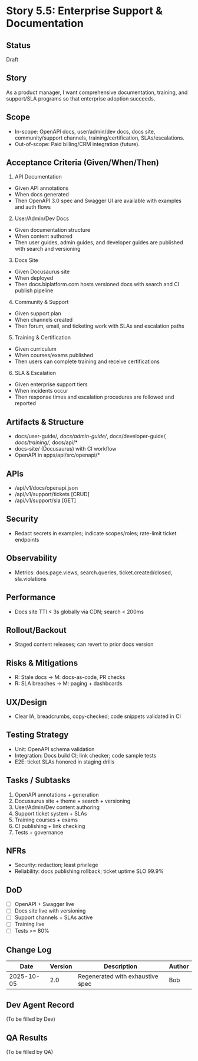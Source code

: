 # Story 5.5: Enterprise Support & Documentation

## Status
Draft

## Story
As a product manager, I want comprehensive documentation, training, and support/SLA programs so that enterprise adoption succeeds.

## Scope
- In-scope: OpenAPI docs, user/admin/dev docs, docs site, community/support channels, training/certification, SLAs/escalations.
- Out-of-scope: Paid billing/CRM integration (future).

## Acceptance Criteria (Given/When/Then)
1) API Documentation
- Given API annotations
- When docs generated
- Then OpenAPI 3.0 spec and Swagger UI are available with examples and auth flows

2) User/Admin/Dev Docs
- Given documentation structure
- When content authored
- Then user guides, admin guides, and developer guides are published with search and versioning

3) Docs Site
- Given Docusaurus site
- When deployed
- Then docs.biplatform.com hosts versioned docs with search and CI publish pipeline

4) Community & Support
- Given support plan
- When channels created
- Then forum, email, and ticketing work with SLAs and escalation paths

5) Training & Certification
- Given curriculum
- When courses/exams published
- Then users can complete training and receive certifications

6) SLA & Escalation
- Given enterprise support tiers
- When incidents occur
- Then response times and escalation procedures are followed and reported

## Artifacts & Structure
- docs/user-guide/*, docs/admin-guide/*, docs/developer-guide/*, docs/training/*, docs/api/*
- docs-site/ (Docusaurus) with CI workflow
- OpenAPI in apps/api/src/openapi/*

## APIs
- /api/v1/docs/openapi.json
- /api/v1/support/tickets [CRUD]
- /api/v1/support/sla [GET]

## Security
- Redact secrets in examples; indicate scopes/roles; rate-limit ticket endpoints

## Observability
- Metrics: docs.page.views, search.queries, ticket.created/closed, sla.violations

## Performance
- Docs site TTI < 3s globally via CDN; search < 200ms

## Rollout/Backout
- Staged content releases; can revert to prior docs version

## Risks & Mitigations
- R: Stale docs -> M: docs-as-code, PR checks
- R: SLA breaches -> M: paging + dashboards

## UX/Design
- Clear IA, breadcrumbs, copy-checked; code snippets validated in CI

## Testing Strategy
- Unit: OpenAPI schema validation
- Integration: Docs build CI; link checker; code sample tests
- E2E: ticket SLAs honored in staging drills

## Tasks / Subtasks
1. OpenAPI annotations + generation
2. Docusaurus site + theme + search + versioning
3. User/Admin/Dev content authoring
4. Support ticket system + SLAs
5. Training courses + exams
6. CI publishing + link checking
7. Tests + governance

## NFRs
- Security: redaction; least privilege
- Reliability: docs publishing rollback; ticket uptime SLO 99.9%

## DoD
- [ ] OpenAPI + Swagger live
- [ ] Docs site live with versioning
- [ ] Support channels + SLAs active
- [ ] Training live
- [ ] Tests >= 80%

## Change Log
| Date | Version | Description | Author |
|------|---------|-------------|--------|
| 2025-10-05 | 2.0 | Regenerated with exhaustive spec | Bob |

## Dev Agent Record
(To be filled by Dev)

## QA Results
(To be filled by QA)

